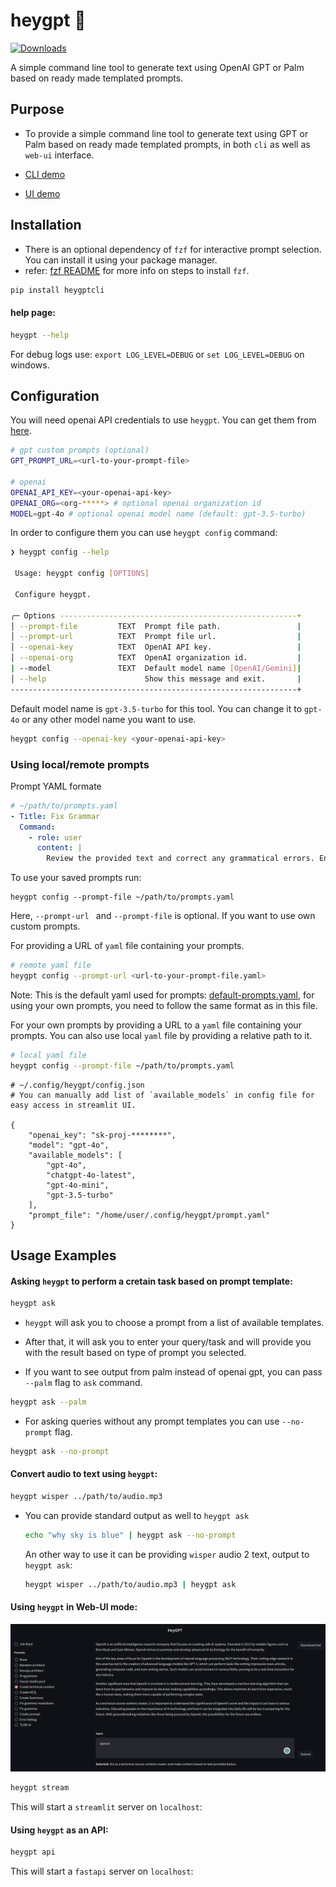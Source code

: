 # heygpt 🔮

[![Downloads](https://static.pepy.tech/personalized-badge/heygptcli?period=total&units=international_system&left_color=black&right_color=blue&left_text=Downloads)](https://pepy.tech/project/heygptcli)

A simple command line tool to generate text using OpenAI GPT or Palm based on ready made templated prompts.

## Purpose

- To provide a simple command line tool to generate text using GPT or Palm based on ready made templated prompts, in both `cli` as well as `web-ui` interface.

- [CLI demo](./.github/images/demo.gif)

- [UI demo](./.github/images/stream.png)

## Installation

- There is an optional dependency of `fzf` for interactive prompt selection. You can install it using your package manager.
- refer: [fzf README](https://github.com/junegunn/fzf#installation) for more info on steps to install `fzf`.

```bash
pip install heygptcli
```

#### help page:

```bash
heygpt --help
```

For debug logs use: `export LOG_LEVEL=DEBUG` or `set LOG_LEVEL=DEBUG` on windows.

## Configuration

You will need openai API credentials to use `heygpt`. You can get them from [here](https://beta.openai.com/).

```bash
# gpt custom prompts (optional)
GPT_PROMPT_URL=<url-to-your-prompt-file>

# openai
OPENAI_API_KEY=<your-openai-api-key>
OPENAI_ORG=<org-*****> # optional openai organization id
MODEL=gpt-4o # optional openai model name (default: gpt-3.5-turbo)


```

In order to configure them you can use `heygpt config` command:

```bash
❯ heygpt config --help

 Usage: heygpt config [OPTIONS]

 Configure heygpt.

╭─ Options -----------------------------------------------------+
│ --prompt-file         TEXT  Prompt file path.                 |
│ --prompt-url          TEXT  Prompt file url.                  |
│ --openai-key          TEXT  OpenAI API key.                   |
│ --openai-org          TEXT  OpenAI organization id.           |
| --model               TEXT  Default model name [OpenAI/Gemini]|
│ --help                      Show this message and exit.       |
----------------------------------------------------------------+
```

Default model name is `gpt-3.5-turbo` for this tool. You can change it to `gpt-4o` or any other model name you want to use.

```bash
heygpt config --openai-key <your-openai-api-key>
```

### Using local/remote prompts

Prompt YAML formate

```yaml
# ~/path/to/prompts.yaml
- Title: Fix Grammar
  Command:
    - role: user
      content: |
        Review the provided text and correct any grammatical errors. Ensure that the text is clear, concise, and free of any spelling mistakes.
```

To use your saved prompts run:

```
heygpt config --prompt-file ~/path/to/prompts.yaml
```

Here, `--prompt-url ` and `--prompt-file` is optional. If you want to use own custom
prompts.

For providing a URL of `yaml` file containing your prompts.

```bash
# remote yaml file
heygpt config --prompt-url <url-to-your-prompt-file.yaml>
```

Note: This is the default yaml used for prompts: [default-prompts.yaml](./prompts.yaml), for using your own prompts, you need to follow the same format as in this file.

For your own prompts by providing a URL to a `yaml` file containing your prompts. You can also use local `yaml` file by providing a relative path to it.

```bash
# local yaml file
heygpt config --prompt-file ~/path/to/prompts.yaml
```

```
# ~/.config/heygpt/config.json
# You can manually add list of `available_models` in config file for easy access in streamlit UI.

{
    "openai_key": "sk-proj-********",
    "model": "gpt-4o",
    "available_models": [
        "gpt-4o",
        "chatgpt-4o-latest",
        "gpt-4o-mini",
        "gpt-3.5-turbo"
    ],
    "prompt_file": "/home/user/.config/heygpt/prompt.yaml"
}
```

## Usage Examples

#### Asking `heygpt` to perform a cretain task based on prompt template:

```bash
heygpt ask
```

- `heygpt` will ask you to choose a prompt from a list of available templates.
- After that, it will ask you to enter your query/task and will provide you with the result based on type of prompt you selected.

- If you want to see output from palm instead of openai gpt, you can pass `--palm` flag to `ask` command.

```bash
heygpt ask --palm
```

- For asking queries without any prompt templates you can use `--no-prompt` flag.

```bash
heygpt ask --no-prompt
```

#### Convert audio to text using `heygpt`:

```bash
heygpt wisper ../path/to/audio.mp3
```

- You can provide standard output as well to `heygpt ask`

  ```bash
  echo "why sky is blue" | heygpt ask --no-prompt
  ```

  An other way to use it can be providing `wisper` audio 2 text, output to `heygpt ask`:

  ```bash
  heygpt wisper ../path/to/audio.mp3 | heygpt ask
  ```

#### Using `heygpt` in Web-UI mode:

![](./.github/images/stream.png)

```bash
heygpt stream
```

This will start a `streamlit` server on `localhost`:

#### Using `heygpt` as an API:

```bash
heygpt api
```

This will start a `fastapi` server on `localhost`:
